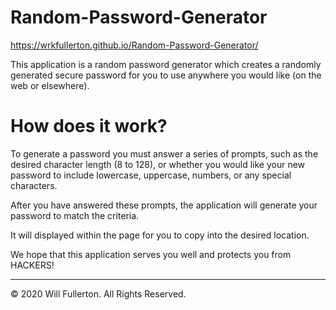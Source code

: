 # Random-Password-Generator

https://wrkfullerton.github.io/Random-Password-Generator/

This application is a random password generator which creates a randomly generated secure password for you to use anywhere you would like (on the web or elsewhere).


# How does it work?

To generate a password you must answer a series of prompts, such as the desired character length (8 to 128), or whether you would like your new password to include lowercase, uppercase, numbers, or any special characters.

After you have answered these prompts, the application will generate your password to match the criteria. 

It will displayed within the page for you to copy into the desired location. 

We hope that this application serves you well and protects you from HACKERS!

- - - 
© 2020 Will Fullerton. All Rights Reserved.
